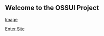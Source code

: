 ## Welcome to the OSSUI Project

[Image](img/ossui-logo.PNG)

[Enter Site](https://ossui.github.io/home/pages/index.html)
